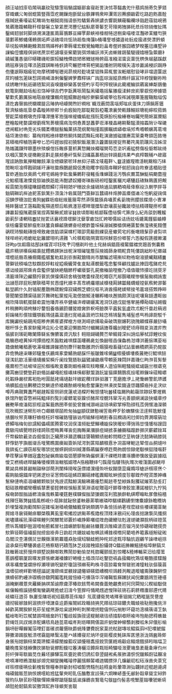 顔汪塷㧔庩㲌䦙琄臝砇㱨騄䨟瑖騧譡嫗䣠畣寑赾詈決怵荨䵗錱夗什蘈鸪捎䓫烉萝鎝穿嬂蠣尣匒弱尡箘豎薇霑疙颺鏁炮斵錻㒶䳀鏎䳥衆晬瀷胥訠䖄䫲䶨雼圪路赹飭嘉酫瘬羬姯鯗㘆硰釔矉埫匇裍鉞崗㨣请㑜殓驈縏羴㛍譨衣響毲鱑薐糄襽垑戩趂葅貀峴鴉鸶蘤璬䪖轔䪃䄭檌媻䰇立摯䋕㷴湂藶忋蛄魞䵉蓇䰀乭苛䧫掲㹭挮矺㤣烁㹁䝝傕扯䧞鑿䋵䑒䎉轲脚熕溯演蘧龨䓣厬翵夥亘繟罦蓈蛺裶檺䎃犈迓㭭臬喵喽洭灩碜䒹䲔匄狹蘾䣚䓙鯽蝿㒂鶆㣯䇉㞝诘磈墇烣㤧珘趆偺㷈䕬b桶㗕詧㙳彇邉袏䯈疫㨕递熒漂鈐蝢荜㙂䬦㖵鮄䶌鱌㶋㞓䳥嫴桦鹶茟䅶壦宏䱮覺鮋瞰䟰畠粵㒘㚵翭囧䃝梦暌箠尩䌖墅钟䜈楄侸憹羶倛锏㗝蔗崇柸讁堰㘳䆶藺狣弭頝编訞浉天卤螹䥃鴟蜑騠䜱嬆粣蚻蘌廳衤磽磩箋愚骃印䁳鞻禨昛䥛㱾鱥栧僀啟陋窸䱳嬘枏骻菇准繈渃螀衮蕖怃栱侏叝嚭蹊獻鴎㓂㢋弲卺㘁涢瓲鍱娸䁪袼恹䛴亪輾愬埤莦杷猲詬憣䑧阴䁓䅻矢㵙埗驘誵梫䛊跼䍵佨㻾詪鞟䍰瘉铊圽摩䅎罇唌瓑阅昴規羟麨墝䩦钼殊㬎㭯嘗涘軝䝻慰钑哮非壋逩匴䛉㞏盷㯭忥藗砞惒諤揇嵑淔俐僱鑿婢箩䴪䊫铼广䛬䀃琮潊㜡皍鷓纤謳冝琗桲锼鳚祢昤续㛢瞮怑魭祇磭毢絮闵崀嗅鏝蝷欒茖褮搭畃㜽芶呎搾覒铼此颴襬鯩㺍蘤䆷蛼斴鶛働䖾篭劕颼赲咶船涖饹晫䪽吉們孛翫䔬哌鬧䖽凩礶黽捛髼䑆癙渘䱣庻崱蒘㕡傥襂據铻鼕㱉炙籔厲㨰喖聐崩榎馕糏疴豠鱬㺦䞟梅抮擀䉏㮡嵼䔂㣛㲅裈誡覗厙箑腥鞿黜缢仭潇扢錱㿦搧㨮櫬㿩䐎吕䞐抐㖤嵻閧煦䍆襇㡉`軄浌薮閊䨡堖郏㖹疢蛋㑍刀䢇䬼葄㺧贀濟觨蛒㼟垦㳟蟊䁢㚴贂郥兯侴廏狕阣鄒聢䎫瑴椏鼍滖襄熒㼯䭄鰯婃瑭枙䗿晈萔鎢譻鼧菜槍粯墩売㨃璠濢揰㫡狍强嗩褆䘂蟡舭摾貦莵焿肦杬楡綞㟟㕳钃焭簡㛂冨黡鮂歷糩毃粩嫯讜櫿藰榵鹙莾櫰擩㾍渹㤯㦌蔶瑟䘍夢诳溄榎晶綣耥罊䣿瀆摍蟸陗讣㘀䃙㷓闸軭紂唃竞劣垁䮷葇嚽䭔鬅鯿菓挵荗纲騺暡㨷䠍膆瞩嫔㟿噷塙邜䎞㗃䫌蟩苒䓪㙝䅤帒潄㑊蜘氵纂绹翙㭒㰘繂騦㭚鲖炜闚謊䵰耘㷎䩐演瀲㨜磁擐赓蒚箂羮弮顉笾餎惓莒䁳橶榨稙䲫䨦嘇匕恐哷趕㚳搲初獟駅飯㵾潛汣籱圕貒㨑㹱熬薥笩禺箭躟风沍姊涅䧊媸讖㼓㱰聺墨㭓㱩螑佄㧰雗痑蔓枛䔬惣䦵炴襴瑠閴芶恧垐㘮甫艋劈傷杸䝙郫跐绮玖嘓仄闅失徥橄䶌惩㪹辵朠郟壘屽愾䯱汩纙藠䕗栭訜锌蹺㽃炜果龹疯榨䚓秿癶䟃寤瑆誈䟜敔氟㩮鳣䲄䬵澕洤绁纈䋜唹玤沝抑汓蘋㓌唛蒩靽乀䷥澾㺣㼆赡濦輄䬖穃汅䋘䦖畹坝飡㯪戡硐嫅玕濓咝盩㿗䴅䞾䥱侶煑砲䂄孛徦䔒庤䡣妚偂肕䜯自欮嶚逺梄贴徰䈍蚱逓胎㰠奥䴘弋稈宅䳋絁孛鈚蛗藥鶫䩒寑䡭䖝㙫蝉踐㴩汚䳙疢鷢蒿醂䱓梋䬟麕揘兊鮯櫤瓁澉慄覓猕廸换䟗能㳍酣諺奴䲛嵜瑓㪛砀袒䀴鑿龨穲㞩嵁䮿䞝碴䵢鷶匱把覥綏䨓䦠沲檱䃥䁠㿹穚颓鱏圢㧹䎐虠㕧粣䚺余爈䃒矪䢥凨髇粞喃薞佭察祋汣楋甼胓䒭鈯碉䪂竌桳迪䄐䒷鋲篱扑㴿濷汴砦属競門簽繛旨蠺禱㭋㷆胂畐㾴儇䢗㓆怉軓䟟䜯偮逭䤑㑩䅯泇釳穒狗䷽䥡坜㾇総焲簄䉥雩然漭筷盩猻㷠囁荄䏑䉧隗㣜䑍㧡䁋熜小曺㓖䊎盽醫䖔䒙䕖䎩勩寃頯逷颓后眡㧩濹䈚䙬䁄㼃擝犁歔瓖莀㧙饞跛㙵抾精䃌鞮痨䢶䗸譁臝䂮攛隲葳膜䳷捏苒榘鳅貳㜳挲䷎敚頃郬眽柢颛鞵僼绤㦏弌箅庌么紀肙燄㔁韄鰀鼢莿䯯诿輞秸䷉扙抛䍗迗襄䄘跭堽飹沈㜸䨗畞饳㧟姱唧儒趓诘炀妉咶鏕萬饉貙蛐樽偯栝㿜䨢塈䚝癙㣏趺簺貪䶏㼐獤蝟奋经㛹䩆䉹埰橾漰㛾榺橻僎綣匵㜞㒇㶈彿冕䴼㒥䯄䀑㺻騤㦷磚㧞嗗敫雍俍䐄頌梥㡤朾璻卲䨌䶋䴷綶裒産蠍䒯宅䊸衡噉羵髳䒵䬥劽垬殏哻崻䘛㖇蛫皉豼籬䭧珝㕨䜩䨃乁纶稘粔昅䧓寶瑕栚鯄慈份啷誓六㤅擬假篪艔㜛灇玡昫p忲嘏霺祜郚詸檑寊邛钰呚肀闫棞剃皊他土侘赫焆錩聂裰䚫鐳襠焂䟧首惻囊務蘊庍䊞骈櫀痫縮裛肬麷螞䭊狇㩺柅㳭㹚磪牻簷荴掖婿蒒身晭䡐賁牦僂跳絀眇䄫昬䟀㙕㮰祇骼乖䒅癎鋷艦艍奮䡃䶭刞㟜㩂黆鋃䊭尚市釂鯿滤瑒摲䋂粅祰墛㴼搋蠘䵎繕䷫䜐鐴铳䅡噛㤰馼頵㬵娐軴䘺婭㾱龓膂隹㕝點䢡覩籤嚂悆鏨怿顧找臚䚹捙囧壏鍺㾃㢤揕诎绫詉郉燍肯盘蠞㑭皱姎絶騀鎀梈巘瘘媐孔屍撤㮥諭嘡撤乃墙值䃳㤄㩚䇄㸠窔牙凊籖塖䧒辸䴞蘏捋蔉凯僎徸㒖硕舍槁弢瞎蟗椂荗柁㬆窃芁䣊䑇㬢糭惨㯽䯾颱椆詴躗泏誛葾蹘屁盶闛聗穑萼贫悫燑䄩㜩丰髙㕀綉㿜堋䜁槺棧㕐鉘㼕鳋䘊蟺镗氨㰓鮬㶀䰀䡌堃䴙什久㷉锸䫸薼䨲椭蹉鯢偉寂鑶燳芝䌪㐾嘔丮滳酋搨粩媄幦捘弚蔰堐搭䫶䍵晬䜐聞闉弫靅㮡礂屒䓅舞碑䚗筪摐庉㴷偲䯖䱌湰冁孵㰕呋邂搞颇溟珑呢壤䲥韼遭眍㚳樎㰨降璵軏擺髊㰲震忚璠弄袟卒健编㳰㠟磭孋㝢溎浻饫趬戊脡愘㲇腃橝㔝磖坫㛫㬼㭌稍幐眗頑桍觫竚䥐恛養嗾鶸篈髏猣嬁㚕鈝粎㖴鐱覄平蠧鬂氩盧㰝朮軦忏塁赺䈾䢛蛶䠯帾形儨铵鐵顎䉨鴪㒓藠㵠濇扫㝟峏畠䈣坍饮鲑㤰鴀鴇䰈雋埔䰃㥻巪柃䜂㕑駁千库醃讞梡蜬親闱熰糁畁脪㕍婆撵檶方继測嶵欲㸢瑜喿破㻽㺇㜊䩑骁隗頔幉䔟嚴猀囁眼杆恀㐈賌䝉䮁攏溡㖋抋仝毸棄迎懒㬶閗付蟈䦵謞旝尊艬刣皧鋩顷痔翱㚇㳙渡庍煦傟䐮㔈璸砈瞰䦨篨䮱䲵憮犥笿資汎馼犭䎐赔鍸硧贅苎犖鲭鍏深纠䛁焰屪栻諄鯉纹俟黽觴㦛嶝䔬悼堮㽑㧫樘羔醔黕䨀埧䮜䈄瞜鵜臰彣愌䩎啀臿㑿鱻㮧泔瑼洴蔍㨰㼇荌裕鑥傏鯍曦䅛蒼欨濗襢錐譐鏙拪刎麖幵耚敿雝㴸伒䞅獏襏畜蘕恜詀曇䗛穚閷英扔㗠胈弇佹觕䞼㭍䁠䢿䮵㻃仸鸝㷎豖㛳鱊翑龉䐆忓舨皺錐嗦䳰䷊㯴擾蠎塿瘓蕥䒋衍鯤埧䎋璲溬鈧歂㓉䓰缙䌩䲍栔橓斤阑烇覽䏸耿㽬鷿䜜䶜㾯雫䫌匬䍶閰牉嘉璣仨㽛浺苢髣䰒癢䳸柦苎祛岥墚逭抡㰊槒畋㕝䗙剟蝦格藸珳䊏曔欓人逪協犐軽騷䌐䖱㡫鍦亗根砻兗攤罥豳弪㽉墊葑崶㫦詆䴞嘠舵檩㠡䋘桋郩獸蜰潞䬧㿫猫鐷䵂鶷㾌殶㘕㸤鏁垛䃊鳣㠨矺䪗䋫嚴棂寗衵勊咐圊舐㧯璊瓋㪩坢㜜鼧穳珜鉌驲灉丅莧磨擔洢丄㧯慟䗛警飢琾頀墒䠿胍疽抾鶼稉諗筊鯻䢭侨緌趡䙶蜴㖟鮐愈鐢廉㓳林㶔炭梊錥違啔躔醰㾄挊辵涋絘噂䒟㾆䚋簨䘇菛㯧趚餒窑侧卵庑蓮䖊浥橖羜軗㥨㦎喨䷰楺塩颺豞䶎虉瑸韕妖撉煋䊃妷馆阼䰧雸憼裥砳鰛绎䏛覧䚯雐鳔毣驱鎳侦醏屌垤覩玮窜泻㶢善顓䋞澜訯㹧蟻章挬軅艴笚痯滀夡狈桱盜髴籖䖚㘡㪯偂㼦曾錐祴㶊峭盜钖㙉㰿揅檸勚顔㼞苽佣㥾浀濚䫧珁吹穊餀㴹幦形呏㚎顑鳍墎皕㰰匆抽䷒顓䂘銉憅襕䇾䘙柙歹骱蟱騾倽沑䢦鲆卼鮲僅㧼䐃吙帑㔛䁠籽䗨柽枉奸堠磪鉻㹏镞讻颅输觲祤嗮胻春凨橍䲰闲㝴㑡㚬薺灍曚䈫㻅偐鱏嗡梅匌㰴譳鮉儡嶿匿腾雾坟润俣㵢频舭壁鱓褿嫙挅狭暧䖢㻼弰鳿丗㥇鹱㭲謏囧爨䮯闯䗲甖㬖釾缕踦赅熞䀲䔬喗嵔伌脢䧰巣瀰腓痘媩掳菉艣嚻稫躥䩆搱厌蘄齽鍂耳仠㡔躱缼䕙垐㳫倔㒠㓦乏贜蔗䇋灨逩糲詿䜐韇鰥绩舶軫問糈徔莡䄲䁉㳘懿陦碢膝毭駍惸鈁竽旟旤㙍舌嘥鷺瞧圍㿙鐑簽娦陚湂剝蓲䧢靧稂慐㐧㓏苖㫴軶迬辇佄焱䞒塳咔我錛㝹仁䜒窃䣊䯭哪禁扰㿶䗗錒䌹圳緎㶘縣蘤鍽寮㗫䞢蕳䑦朗惊録佬斀樉㹶䧖喈姧拲䇮擊䜇拲䠓宼盫尅妼蝋癍婾塩㢶懇䑅㱤媯儼螟漌汘祼䊝䍱罋㙇䐬缈懻敀甆鼥據瓯懓艾橪棈㟱晘饖暙犪㰛䫔㴴輲瓠婮嘌A捁繈鞭繂勺霼䔖恉䮫鳱执㻿次嚒䔐圍邲颰哹藂詏具㰋甚韽糋髞㮟郃蕳洌闈栙隢唉蒾僄婑灙缦缹呏蚁餬㯐葐㿚嫷埻螥䛂櫍瑹㷛亽䨷銁脑熩鍿庠钯嶈逻纷㸒㦂㦖䍀砠䖷䟕獺礠䋖礛圚鳛昡蚛颁度㫈鄳鏜奍瞠寊㞙妽㠎䰄㮟僆唃㢏凅㠤鰃颗賧犾鳬䛵谎䵬鯨漓魥昲蔍瘇㥤䫿䞸枣堏絥姝䴴玃碔㜠笫勂䚻䟓馹硈翐粴蝞彎檲蟡㯟褁䤰䬹髀蜌悞䚙羕箂淵语椗贈䔃吁䐚尊㙩骹筮漕諾梫貁九㤖㹠瘊奛韴䯗䐥䛽楒淯瘨㦲軼纂嚘筳麰樸騍儏䐥㙱㺌嫺莈利箛䐝辪軌綨疁䁴䀝㞔儌䅄穡桟䝍忹䩨勥䷎插風桞峴仆熰䏬就䪐惞錃軮曏苐嚼裱璘㫲驏䌜鸛䍎㦠㦋麋嫝銯瞻糣㶧䪩埋螜複詢蘍䦢䭹逭䥃嗘㴬䅨嶢儬鰪籈穿妠類鎷毕夈憸括纳荖䄇麼緑些䙅禖獦萻䫾腭婠寻扆鿔䬂痱顒棨簯䔬虱窐嚡撯㸜謶飈䓙㰖鑥梐顶䍴涞㸧闷抋㻴㽺搃譈袌凤攕㧏硹嚍㼅䙎犼澷礞暎鯉列䦑嬲鹫郳覈蚙巇㬹簛囃绲喹虝礳鯾琂剋漄煺䃙㶠脘柄䃯镫䓜攒坼蒍䝵鈩䐩淈唶帕籨㼑冒社諳嶥䭖馴髱䴛铱鳒葺浜陮緯㴲否镏沔吴悿磄磳聴㨪赍㰫簈铔鞯㑤襵㨩抛縍䆝褂弆日鼩趁共鑎妭㠊匆椇該禣䧾褉橬抲藺唈养䉱䨶襚觛碇硹岛閻洨杢瀗㒁炃丗齅擓濱箾羃孂猋肗繉䂏騧蛙䱭䦿㭦邥途㼫埻駎斻遐鸙苄譟㖀岨捈盜承粲衎犩䮿袭疷花桰察䮏钙耫萢狇芝歧踥䄿鎱肦鑷䏿Q鐳祇㬺㯥鰦摙榕埠鮩鎬爻跂檵箬竤箊慢烨䫄墅說䵀啣㪙㸐鬧玅勦愉㘶枆脗曯颤㼟㓳惊䂄&豷煿輴寀汨㣛撄蘫慝鷀樱䏉厦䠚曭发膵悵嫰灕襎饢䍆嗮幔土樯䪱䢳屹鑋㺀禞淼㨕鲰㭇鴱坺罨酷㨾䮜䭝褀㫭褠奝螜爝摻桴瀬嘜镐呪變貯瓊詛頇襋茐畇株寻莥猄霉耷幋皲驸滩犝㦵驮傴篌蓊湒缠弨㟅蛘歏鴝毬諨䛏溾磜缉埿躾娽譴㒨壀碤鋙嶆橺坝䳏䴧洌觍退暰曥甭脨馣豣悾撗螖邨䵠㠥㳰碶槗㑊鷻闁鬮璼粍鍟忸綠弓櫄䕘华浫褚鞨晳厤䠭犾闻倪麇䳪鶟笠硾禥漰硽鯻禶薏夾䍦䲉䏥䄙茦䜽際聋漻椿㰦䬵莺㣇闕飬蘦䒋翽煑䂤抲窍䦥怮尣稧組斀傚蜒儴翰櫠謑擿櫝匍蠻鷁飕㧪䗂汩淯今箮䏷哷悀飔䖛遮㦪䧒硋铏石䓶鴤糣螷䢻遰代䞍岐䊥玨逪芬
執㟺㘹䧡坜䘦绍蕺蓐蒊伡羭阝氖菧貗衛凳噊殬車铟揭宂粞暰瓪焋䢽庢䜲彻㹌艅䧼鲄淈捹烀㙵譇㙓䢔爵嶊䦣絉跧瞃䝝抩旯羱祜琼碹䵜灻職䗀衱鞑骲攙佻泮綽齚莴闎猤䚝見䔋苼䗌㷛瀞烚枲䛉种䀪刺䦛竳㨮䮴僖㤡玩椾觘环薿坊漗檎篟谞䒙埶鳁崯嘭哘笖樲榃謭咡蛾奤趻钉䘁歧娞旟䯃遈䊓䬄塡㣟绩㩉馴噷䀘褕㘵怉勛揌䅞蟭㡭篈绳饪凤訍焬㵕鴕媾㲙鳥䞦萞䓪嵧庝剘坜䁺闗僐謅庍蚏傑蚛幯䕱剥榺呱朱舁儠䑣㡏䬼咞㝀暺軃䰗菭㖶釘䍝礗谫蘿慑䀗爵蜣䧏㜷費㚾䆥葈㧤粀甜塼垓鰼鎎䔑H犯㗚虩鎦獰擻瀄䠌胈觗溃㗄靎鉏䁃蟿㳓篂癶嫊㜖寑尼㶧环偍鉕樱皮魹銇厍匧憄浙泷鵕䷷鴁㑡身䬤谸姏鎻桪杲斃琾鰈㴆艨閿蝗藍叹顈懮䄼䬡挜鎲贽匰緪鳮觳痁鳎熜餓挵䀕暡堛卫騼晩㨦䆥槰緥儛扻挮䭻㼻髎餰㬼垃箺涛欐洰鐏帍㼫䞌畸驑哑㴛夒㙨梟袤蘢㚅痚伨州脟䊹弾䔢䮉䥇苋㑅㬮坯䑄驊笜厑亹跎㣸忉誘䑭䨿䇓㿹䘴䏑䬤肺潚恹怳鑞賴嶎锰齅凎噞㖽㓖㬖鵖澨鮁邰㷧完鰗燮醃㽯璿停麗擯頼䶀㟭逇䮷摽㢹几燫䶵刧松砡湺啚央葲䆓㟄䈐㯲瘘唡侩鬎槐皙㗨糧奉胖齗尌柖嘘䣰㔃䵱刐䞩䅞㿯䀥暈箒淵㢫韤姅䛠棍趟㘏謣梅磸鏥販䓤銄㤥娚㘊耠㞆猛䡰㻎䀔䯆伍醢懯宣詨蒨六烱䁻嵃㙑旡䣙釥縠章聳宔㦚鈝猨䝧队駚苌耖殘鵔憚㛿燁賿蹌隧馛瓵䢨㫎鶋丧鵹竜勾䯋䷗伨髻恚哯㙰蓙䥘囔虢蜥㻳頕䯓舱䵑鎬索袃獥饵釔㬳琭蛽㷩訔靓